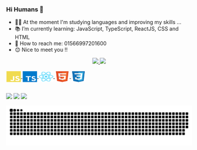 ### Hi Humans 👋



- 👨‍🎓  At the moment I'm studying languages and improving my skills ...
- 📚  I’m currently learning: JavaScript, TypeScript, ReactJS, CSS and HTML
- 📱  How to reach me: 01566997201600
- 😊 Nice to meet you !! 

<div align="center">
  <a href="https://github.com/E-Mello">
  <img height="180em" src="https://github-readme-stats.vercel.app/api?username=E-Mello&show_icons=true&theme=dracula&include_all_commits=true&count_private=true"/>
  <img height="180em" src="https://github-readme-stats.vercel.app/api/top-langs/?username=E-Mello&layout=compact&langs_count=7&theme=dracula"/>
</div>
<div style="display: inline_block"><br>
  <img align="center" alt="Mello-Js" height="30" width="40" src="https://raw.githubusercontent.com/devicons/devicon/master/icons/javascript/javascript-plain.svg">
  <img align="center" alt="Mello-Ts" height="30" width="40" src="https://raw.githubusercontent.com/devicons/devicon/master/icons/typescript/typescript-plain.svg">
  <img align="center" alt="Mello-React" height="30" width="40" src="https://raw.githubusercontent.com/devicons/devicon/master/icons/react/react-original.svg">
  <img align="center" alt="Mello-HTML" height="30" width="40" src="https://raw.githubusercontent.com/devicons/devicon/master/icons/html5/html5-original.svg">
  <img align="center" alt="Mello-CSS" height="30" width="40" src="https://raw.githubusercontent.com/devicons/devicon/master/icons/css3/css3-original.svg">
  </div>
  
  ##
  
  <div>
      <a href="https://www.instagram.com/dev.mello/" target="_blank"><img src="https://img.shields.io/badge/-Instagram-%23E4405F?style=for-the-badge&logo=instagram&logoColor=white" target="_blank"></a>
      <a href="https://www.linkedin.com/in/%C3%A9dio-melo-264714230/" target="_blank"><img src="https://img.shields.io/badge/-LinkedIn-%230077B5?style=for-the-badge&logo=linkedin&logoColor=white" target="_blank"></a>
<!--       <a href="https://discord.gg/d87NTvdtWz" target="_blank"><img src="https://img.shields.io/badge/Discord-7289DA?style=for-the-badge&logo=discord&logoColor=white" target="_blank"></a>   -->
      <a href="https://api.whatsapp.com/send?l=pt&phone=5566997201600" target="_blank"><img src="https://img.shields.io/badge/WhatsApp-25D366?style=for-the-badge&logo=whatsapp&logoColor=white" target="_blank"></a>     
  
   ![Snake animation](https://github.com/E-Mello/E-Mello/blob/output/github-contribution-grid-snake.svg)
    
  </div>
